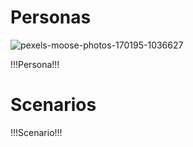 # Personas

![![pexels-moose-photos-170195-1036627](https://github.com/user-attachments/assets/3cea87d9-7943-495d-9465-8f026dc7ff6d)
](!!!image_filename.png!!!)

!!!Persona!!!

# Scenarios

!!!Scenario!!!
